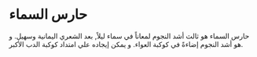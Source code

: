 # حارس السماء

حارس السماء هو ثالث أشد النجوم لمعاناً في سماء ليلاً, بعد الشعري اليمانية وسهيل.
و هو أشد النجوم إضاءةً في كوكبة العواء. و يمكن إيجاده علي امتداد كوكبة الدب
الأكبر.
